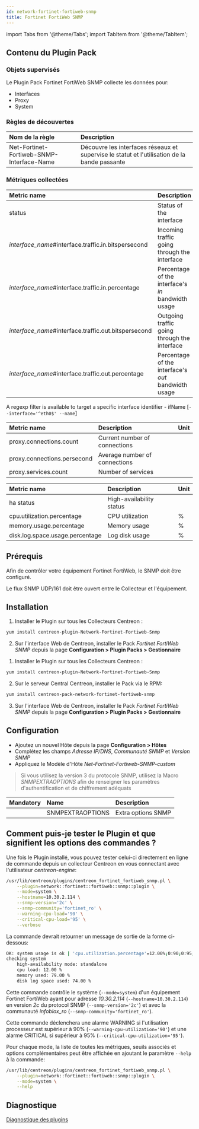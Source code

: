 ```yaml
---
id: network-fortinet-fortiweb-snmp
title: Fortinet FortiWeb SNMP
---
```

import Tabs from '@theme/Tabs';
import TabItem from '@theme/TabItem';


## Contenu du Plugin Pack

### Objets supervisés

Le Plugin Pack Fortinet FortiWeb SNMP collecte les données pour:
* Interfaces
* Proxy
* System

### Règles de découvertes

<Tabs groupId="sync">
<TabItem value="Services" label="Services">

| Nom de la règle                             | Description                                                                                  |
| :------------------------------------------ | :------------------------------------------------------------------------------------------- |
| Net-Fortinet-Fortiweb-SNMP-Interface-Name   | Découvre les interfaces réseaux et supervise le statut et l'utilisation de la bande passante |

</TabItem>
</Tabs>

### Métriques collectées

<Tabs groupId="sync">
<TabItem value="Interfaces" label="Interfaces">

| Metric name                                            | Description                                         | Unit |
| :----------------------------------------------------- | :-------------------------------------------------- | :--- |
| status                                                 | Status of the interface                             |      |
| *interface\_name*\#interface.traffic.in.bitspersecond  | Incoming traffic going through the interface        | b/s  |
| *interface\_name*\#interface.traffic.in.percentage     | Percentage of the interface's *in* bandwidth usage  | %    |
| *interface\_name*\#interface.traffic.out.bitspersecond | Outgoing traffic going through the interface        | b/s  |
| *interface\_name*\#interface.traffic.out.percentage    | Percentage of the interface's *out* bandwidth usage | %    |

A regexp filter is available to target a specific interface identifier - ifName [```--interface='^eth0$' --name```]

</TabItem>
<TabItem value="Proxy" label="Proxy">

| Metric name                 | Description                   | Unit |
| :-------------------------- | :---------------------------- | :--- |
| proxy.connections.count     | Current number of connections |      |
| proxy.connections.persecond | Average number of connections |      |
| proxy.services.count        | Number of services            |      |

</TabItem>
<TabItem value="System" label="System">

| Metric name                     | Description              | Unit |
| :------------------------------ | :----------------------- | :--- |
| ha status                       | High-availability status |      |
| cpu.utilization.percentage      | CPU utilization          | %    |
| memory.usage.percentage         | Memory usage             | %    |
| disk.log.space.usage.percentage | Log disk usage           | %    |

</TabItem>
</Tabs>

## Prérequis

Afin de contrôler votre équipement Fortinet FortiWeb, le SNMP doit être configuré. 

Le flux SNMP UDP/161 doit être ouvert entre le Collecteur et l'équipement.

## Installation

<Tabs groupId="sync">
<TabItem value="Online License" label="Online License">

1. Installer le Plugin sur tous les Collecteurs Centreon :

```bash
yum install centreon-plugin-Network-Fortinet-Fortiweb-Snmp
```

2. Sur l'interface Web de Centreon, installer le Pack *Fortinet FortiWeb SNMP* depuis la page **Configuration > Plugin Packs > Gestionnaire**

</TabItem>
<TabItem value="Offline License" label="Offline License">

1. Installer le Plugin sur tous les Collecteurs Centreon :

```bash
yum install centreon-plugin-Network-Fortinet-Fortiweb-Snmp
```

2. Sur le serveur Central Centreon, installer le Pack via le RPM:

```bash
yum install centreon-pack-network-fortinet-fortiweb-snmp
```

3. Sur l'interface Web de Centreon, installer le Pack *Fortinet FortiWeb SNMP* depuis la page **Configuration > Plugin Packs > Gestionnaire**

</TabItem>
</Tabs>

## Configuration

* Ajoutez un nouvel Hôte depuis la page **Configuration > Hôtes**
* Complétez les champs *Adresse IP/DNS*, *Communauté SNMP* et *Version SNMP*
* Appliquez le Modèle d'Hôte *Net-Fortinet-Fortiweb-SNMP-custom*

> Si vous utilisez la version 3 du protocole SNMP, utilisez la Macro *SNMPEXTRAOPTIONS* afin de renseigner les paramètres
> d'authentification et de chiffrement adéquats

| Mandatory   | Name                    | Description                       |
| :---------- | :---------------------- | :---------------------------------|
|             | SNMPEXTRAOPTIONS        | Extra options SNMP                |

## Comment puis-je tester le Plugin et que signifient les options des commandes ?

Une fois le Plugin installé, vous pouvez tester celui-ci directement en ligne de commande
depuis un collecteur Centreon en vous connectant avec l'utilisateur *centreon-engine*:

```bash
/usr/lib/centreon/plugins/centreon_fortinet_fortiweb_snmp.pl \
    --plugin=network::fortinet::fortiweb::snmp::plugin \
    --mode=system \
    --hostname=10.30.2.114 \
    --snmp-version='2c' \
    --snmp-community='fortinet_ro' \
    --warning-cpu-load='90' \
    --critical-cpu-load='95' \
    --verbose
```

La commande devrait retourner un message de sortie de la forme ci-dessous:

```bash
OK: system usage is ok | 'cpu.utilization.percentage'=12.00%;0:90;0:95;0;100 'memory.usage.percentage'=79.00%;;;0;100 'disk.log.space.usage.percentage'=74.00%;;;0;100
checking system
    high-availability mode: standalone
    cpu load: 12.00 %
    memory used: 79.00 %
    disk log space used: 74.00 %
```

Cette commande contrôle le système (```--mode=system```) d'un équipement Fortinet FortiWeb ayant pour adresse *10.30.2.114* (```--hostname=10.30.2.114```) 
en version *2c* du protocol SNMP (```--snmp-version='2c'```) et avec la communauté *infoblox_ro* (```--snmp-community='fortinet_ro'```).

Cette commande déclenchera une alarme WARNING si l'utilisation processeur est supérieur à 90% (```--warning-cpu-utilization='90'```)
et une alarme CRITICAL si supérieur à 95% (```--critical-cpu-utilization='95'```).

Pour chaque mode, la liste de toutes les métriques, seuils associés et options complémentaires peut être affichée
en ajoutant le paramètre ```--help``` à la commande:

```bash
/usr/lib/centreon/plugins/centreon_fortinet_fortiweb_snmp.pl \
    --plugin=network::fortinet::fortiweb::snmp::plugin \
    --mode=system \
    --help
```

## Diagnostique

[Diagnostique des plugins](../tutorials/troubleshooting-plugins)
